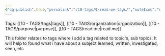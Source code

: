 ```yaml
---
{"dg-publish":true,"permalink":"/10-tags/0-read-me-tags/","noteIcon":"outgoing"}
---
```


Tags: [[10 - TAGS/tags\|tags]], [[10 - TAGS/organization\|organization]], [[10 - TAGS/purpose\|purpose]], [[10 - TAGS/read me\|read me]]

This folder relates to tags where i add a tag related to topic's, sub topics.
It will help to found what i have about a subject learned, written, investigated, seen, etc